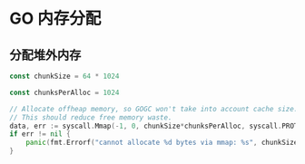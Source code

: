 <!---
markmeta_author: wongoo
markmeta_date: 2019-10-24 
markmeta_title: Go 内存分配
markmeta_categories: 编程语言
markmeta_tags: golang,module
-->

# GO 内存分配

## 分配堆外内存

```go
const chunkSize = 64 * 1024

const chunksPerAlloc = 1024

// Allocate offheap memory, so GOGC won't take into account cache size.
// This should reduce free memory waste.
data, err := syscall.Mmap(-1, 0, chunkSize*chunksPerAlloc, syscall.PROT_READ|syscall.PROT_WRITE, syscall.MAP_ANON|syscall.MAP_PRIVATE)
if err != nil {
	panic(fmt.Errorf("cannot allocate %d bytes via mmap: %s", chunkSize*chunksPerAlloc, err))
}
```
